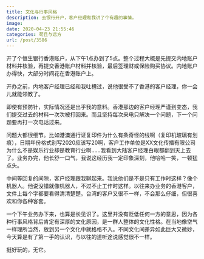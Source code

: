 ```yaml
---
title: 文化与行事风格
description: 去银行开户，客户经理和我讲了个有趣的事情。
image: 
date: 2020-04-23 21:55:46
categories: 苟且与远方
url: /post/3586
---
```


开了个恒生银行香港账户，从下午1点办到了5点。整个过程大概是先提交内地账户材料并核验，再提交香港账户材料并核验，最后签理财或保险购买协议。内地账户办得快，大部分时间花在香港账户上。

开办之前，内地客户经理已经和我吐槽过，说他很受不了香港的客户经理，你一会儿就能领教了。

即使有预防针，实际情况还是出乎我的意料。香港那边的客户经理严谨到变态，我们提交过去的材料一次次被打回来。而且坚持每次来电只解决一个问题，下一个问题要再打一次电话过来。

问题大都很细节。比如港澳通行证复印件为什么有条奇怪的线啊（复印机玻璃有划痕），日期年份格式别写2020应该写20啊，客户工作单位是XX文化传播有限公司为什么不是娱乐行业却是教育行业啊……我看到大陆客户经理白眼都翻到天上去了。业务办完，他长舒一口气，我说这经历我一定印象深刻，他哈哈一笑，一顿猛点头。

中间等回复的间隙，客户经理跟我聊起来。我说他们是不是只有工作时这样？像个机器人。他说没错就像机器人，不过不止工作时这样。以往来办业务的香港客户，文件上每个字都要看得清清楚楚。台湾的客户又很不一样，不会那么仔细，但很喜欢和你各种客套。

一个下午业务办下来，也算是长见识了。这里并没有贬低任何一方的意思，因为各种行事风格背后肯定有深厚的文化原因，是一群人整体的文化性格。在当地像空气一样理所当然，放到另一个文化中就格格不入。不同文化间差异如此巨大又微妙，今天算是有了第一手的认识，与以往的道听途说感觉很不一样。

挺好玩的，无它。